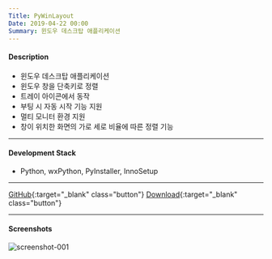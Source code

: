 ```yaml
---
Title: PyWinLayout
Date: 2019-04-22 00:00
Summary: 윈도우 데스크탑 애플리케이션
---
```



#### Description

* 윈도우 데스크탑 애플리케이션
* 윈도우 창을 단축키로 정렬
* 트레이 아이콘에서 동작
* 부팅 시 자동 시작 기능 지원
* 멀티 모니터 환경 지원
* 창이 위치한 화면의 가로 세로 비율에 따른 정렬 기능

---

#### Development Stack

* Python, wxPython, PyInstaller, InnoSetup

---

[GitHub](https://github.com/peppy0510/PyWinLayout){:target="_blank" class="button"}
[Download](https://github.com/peppy0510/PyWinLayout/releases){:target="_blank" class="button"}

---

#### Screenshots

![screenshot-001](https://user-images.githubusercontent.com/21299773/64308026-790de880-cf87-11e9-9165-12ccef82026f.png)

